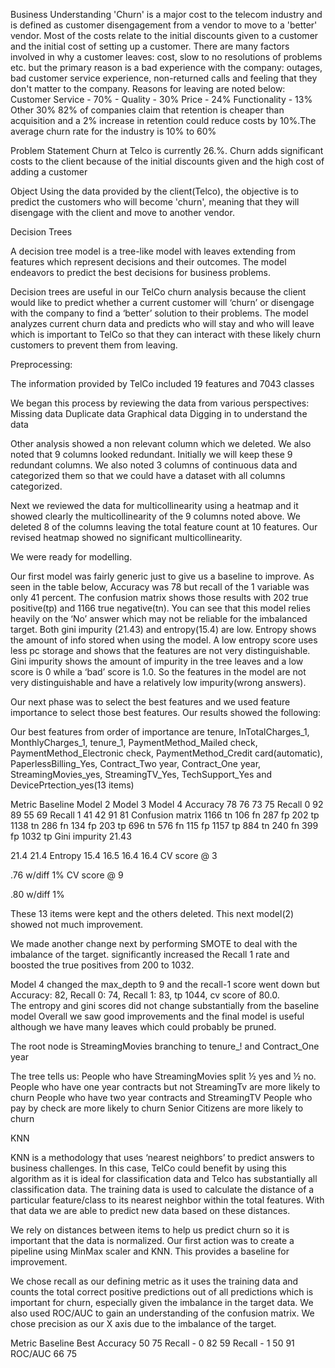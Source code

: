 Business Understanding
'Churn' is a major cost to the telecom industry and is defined as customer disengagement from a vendor to move to a 'better' vendor. Most of the costs relate to the initial discounts given to a customer and the initial cost of setting up a customer.
There are many factors involved in why a customer leaves: cost, slow to no resolutions of problems etc. but the primary reason is a bad experience with the company: outages, bad customer service experience, non-returned calls and feeling that they don't matter to the company.
Reasons for leaving are noted below:
Customer Service - 70% - Quality - 30% Price - 24% Functionality - 13% Other 30%
82% of companies claim that retention is cheaper than acquisition and a 2% increase in retention could reduce costs by 10%.The average churn rate for the industry is 10% to 60%

Problem Statement
Churn at Telco is currently 26.%. Churn adds significant costs to the client because of the initial discounts given and the high cost of adding a customer

Object
Using the data provided by the client(Telco), the objective is to predict the customers who will become 'churn', meaning that they will disengage with the client and move to another vendor.

Decision Trees

A decision tree model is a tree-like model with leaves extending from features which represent decisions and their outcomes.  The model endeavors to predict the best decisions for business problems.

Decision trees are useful in our TelCo churn analysis because the client would like to predict whether a current customer will ‘churn’ or disengage with the company to find a ‘better’ solution to their problems.  The model analyzes current churn data and predicts who will stay and who will leave which is important to TelCo so that they can interact with these likely churn customers to prevent them from leaving.

Preprocessing:

The information provided by TelCo included 19 features and 7043 classes

We began this process by reviewing the data from various perspectives:
Missing data
Duplicate data
Graphical data
Digging in to understand the data

 Other analysis showed a non relevant  column which we deleted.   We also noted that 9 columns looked redundant.  Initially we will keep these 9 redundant columns.  We also noted 3 columns of continuous data and categorized them so that we could have a dataset with all columns categorized.

Next we reviewed the data for multicollinearity using a heatmap and it showed clearly the multicollinearity of the  9 columns noted above. We deleted 8 of the columns leaving the total feature count at 10 features. Our revised heatmap showed no significant multicollinearity.

We were ready for modelling.

Our first model was fairly generic just to give us a baseline to improve.  As seen in the table below, Accuracy was 78 but recall of the 1 variable was only 41 percent.  The confusion matrix shows those results with 202 true positive(tp) and 1166 true negative(tn).   You can see that this model relies heavily on the ‘No’ answer which may not be reliable for the imbalanced target.  Both gini impurity (21.43) and entropy(15.4)  are low. Entropy shows the amount of info stored when using the model.  A low entropy score uses less pc storage and shows that the features are not very distinguishable.
Gini impurity shows the amount of impurity in the tree leaves and a low score is 0 while a ‘bad’ score is 1.0.  So the features in the model are not very distinguishable and have a relatively low impurity(wrong answers).

Our next phase was to select the best features and we used feature importance to select those best features.  Our results showed the following:






Our best features from order of importance are tenure, InTotalCharges_1, MonthlyCharges_1, tenure_1, PaymentMethod_Mailed check, PaymentMethod_Electronic check, PaymentMethod_Credit card(automatic), PaperlessBilling_Yes, Contract_Two year, Contract_One year, StreamingMovies_yes, StreamingTV_Yes, TechSupport_Yes and DevicePrtection_yes(13 items)



Metric
Baseline
Model 2
Model 3
Model 4
Accuracy
78
76
73
75
Recall 0
92
89
55
69
Recall 1
41
42
91
81
Confusion matrix
1166 tn
106 fn
287 fp
202 tp
1138 tn
286 fn
134 fp
203 tp
696 tn
576 fn
115 fp
1157 tp
 884 tn
240 fn
399 fp
1032 tp
Gini impurity
21.43


21.4
21.4
Entropy
15.4
16.5
16.4
16.4
CV score @ 3






.76 w/diff 1%
CV score @ 9






.80 w/diff 1%












These 13 items were kept and the others deleted. This next model(2) showed not much improvement. 

We made another change next by performing SMOTE to deal with the imbalance of the target.   significantly increased the Recall 1 rate and boosted the true positives from 200 to 1032. 

 Model 4 changed the max_depth to  9 and the recall-1 score went down but   Accuracy: 82, Recall  0: 74, Recall 1: 83, tp 1044, cv score of 80.0.  
The entropy and gini scores did not change substantially from the baseline model
Overall we saw good improvements and the final model is useful although we have many leaves which could probably be pruned.

The root node is StreamingMovies branching to tenure_! and Contract_One year









The tree tells us:
 People who have StreamingMovies split ½ yes and ½ no.
People who have one  year contracts but not StreamingTv are more likely to churn
People who have two year contracts and StreamingTV
People who pay by check are more likely to churn
Senior Citizens are more likely to churn


KNN

KNN is a methodology that uses ‘nearest neighbors’ to predict answers to business challenges.  In this case, TelCo could benefit by using this algorithm as it is ideal for classification data and Telco has substantially all classification data.  The training data is used to calculate the distance of a particular feature/class to its nearest neighbor within the total features.  With that data we are able to predict new data based on these distances.

We rely on distances between items to help us predict churn so it is important that the data is normalized.  Our first action was to create a pipeline using MinMax scaler and KNN.  This provides a baseline for improvement.

We chose recall as our defining metric as it uses the training data and counts the total correct positive predictions out of all predictions which is important for churn, especially given the imbalance in the target data.  We also used ROC/AUC to gain an understanding of the confusion matrix.  We chose precision as our X axis due to the imbalance of the target. 


Metric
Baseline
Best
Accuracy
50
75
Recall - 0
82
59
Recall - 1
50
91
ROC/AUC
66
75







